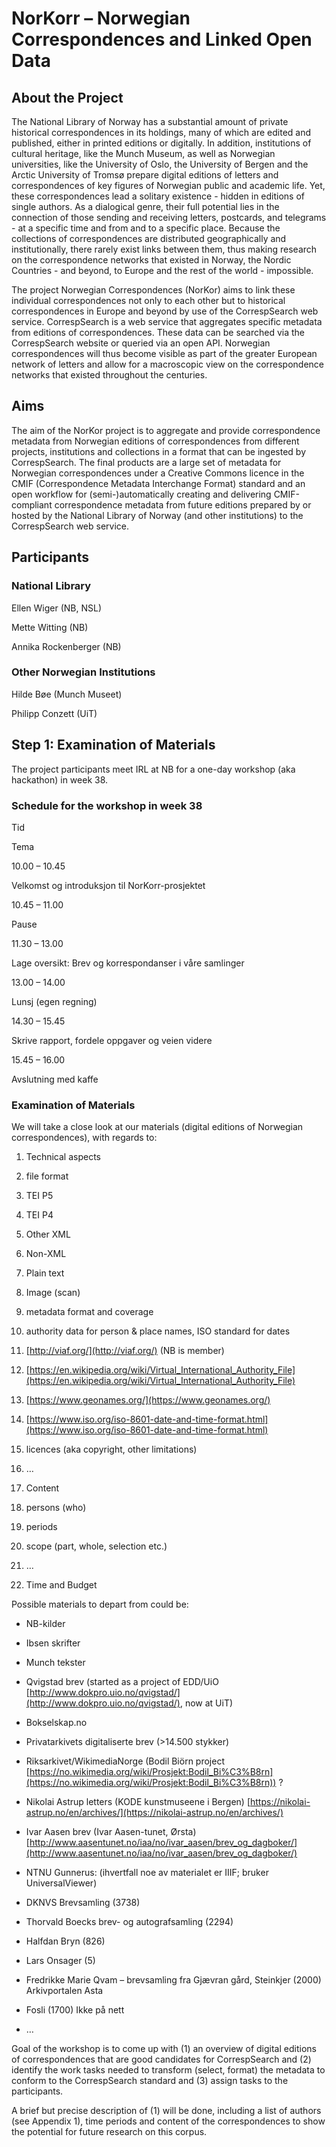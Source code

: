 # NorKorr – Norwegian Correspondences and Linked Open Data
## About the Project

The National Library of Norway has a substantial amount of private historical correspondences in its holdings, many of which are edited and published, either in printed editions or digitally. In addition, institutions of cultural heritage, like the Munch Museum, as well as Norwegian universities, like the University of Oslo, the University of Bergen and the Arctic University of Tromsø prepare digital editions of letters and correspondences of key figures of Norwegian public and academic life. Yet, these correspondences lead a solitary existence - hidden in editions of single authors. As a dialogical genre, their full potential lies in the connection of those sending and receiving letters, postcards, and telegrams - at a specific time and from and to a specific place. Because the collections of correspondences are distributed geographically and institutionally, there rarely exist links between them, thus making research on the correspondence networks that existed in Norway, the Nordic Countries - and beyond, to Europe and the rest of the world - impossible.

The project Norwegian Correspondences (NorKor) aims to link these individual correspondences not only to each other but to historical correspondences in Europe and beyond by use of the CorrespSearch web service. CorrespSearch is a web service that aggregates specific metadata from editions of correspondences. These data can be searched via the CorrespSearch website or queried via an open API. Norwegian correspondences will thus become visible as part of the greater European network of letters and allow for a macroscopic view on the correspondence networks that existed throughout the centuries.

## Aims

The aim of the NorKor project is to aggregate and provide correspondence metadata from Norwegian editions of correspondences from different projects, institutions and collections in a format that can be ingested by CorrespSearch. The final products are a large set of metadata for Norwegian correspondences under a Creative Commons licence in the CMIF (Correspondence Metadata Interchange Format) standard and an open workflow for (semi-)automatically creating and delivering CMIF-compliant correspondence metadata from future editions prepared by or hosted by the National Library of Norway (and other institutions) to the CorrespSearch web service.
## Participants

### National Library

Ellen Wiger (NB, NSL)

Mette Witting (NB)

Annika Rockenberger (NB)

### Other Norwegian Institutions

Hilde Bøe (Munch Museet)

Philipp Conzett (UiT)


## Step 1: Examination of Materials

The project participants meet IRL at NB for a one-day workshop (aka hackathon) in week 38.

### Schedule for the workshop in week 38

Tid

Tema

10.00 – 10.45

Velkomst og introduksjon til NorKorr-prosjektet

10.45 – 11.00

Pause

11.30 – 13.00

Lage oversikt: Brev og korrespondanser i våre samlinger

13.00 – 14.00

Lunsj (egen regning)

14.30 – 15.45

Skrive rapport, fordele oppgaver og veien videre

15.45 – 16.00

Avslutning med kaffe

  

### Examination of Materials

We will take a close look at our materials (digital editions of Norwegian correspondences), with regards to:

  

1.  Technical aspects
    

1.  file format
    

1.  TEI P5
    
2.  TEI P4
    
3.  Other XML
    
4.  Non-XML
    
5.  Plain text
    
6.  Image (scan)
    

3.  metadata format and coverage
    
4.  authority data for person & place names, ISO standard for dates
    

1.  [http://viaf.org/](http://viaf.org/) (NB is member)
    
2.  [https://en.wikipedia.org/wiki/Virtual_International_Authority_File](https://en.wikipedia.org/wiki/Virtual_International_Authority_File)
    
3.  [https://www.geonames.org/](https://www.geonames.org/)
    
4.  [https://www.iso.org/iso-8601-date-and-time-format.html](https://www.iso.org/iso-8601-date-and-time-format.html)
    

6.  licences (aka copyright, other limitations)
    
7.  …
    

3.  Content
    

1.  persons (who)
    
2.  periods
    
3.  scope (part, whole, selection etc.)
    
4.  …
    

5.  Time and Budget
    

  

Possible materials to depart from could be:

  

-   NB-kilder
    
-   Ibsen skrifter
    
-   Munch tekster
    
-   Qvigstad brev (started as a project of EDD/UiO [http://www.dokpro.uio.no/qvigstad/](http://www.dokpro.uio.no/qvigstad/), now at UiT)
    
-   Bokselskap.no
    
-   Privatarkivets digitaliserte brev (>14.500 stykker)
    
-   Riksarkivet/WikimediaNorge (Bodil Biörn project [https://no.wikimedia.org/wiki/Prosjekt:Bodil_Bi%C3%B8rn](https://no.wikimedia.org/wiki/Prosjekt:Bodil_Bi%C3%B8rn)) ?
    
-   Nikolai Astrup letters (KODE kunstmuseene i Bergen) [https://nikolai-astrup.no/en/archives/](https://nikolai-astrup.no/en/archives/)
    
-   Ivar Aasen brev (Ivar Aasen-tunet, Ørsta) [http://www.aasentunet.no/iaa/no/ivar_aasen/brev_og_dagboker/](http://www.aasentunet.no/iaa/no/ivar_aasen/brev_og_dagboker/)
    
-   NTNU Gunnerus: (ihvertfall noe av materialet er IIIF; bruker UniversalViewer)
    

-   DKNVS Brevsamling (3738)
    
-   Thorvald Boecks brev- og autografsamling (2294)
    
-   Halfdan Bryn (826)
    
-   Lars Onsager (5)
    
-   Fredrikke Marie Qvam – brevsamling fra Gjævran gård, Steinkjer (2000) Arkivportalen Asta
    
-   Fosli (1700) Ikke på nett
    

-   …
    

  

Goal of the workshop is to come up with (1) an overview of digital editions of correspondences that are good candidates for CorrespSearch and (2) identify the work tasks needed to transform (select, format) the metadata to conform to the CorrespSearch standard and (3) assign tasks to the participants.

A brief but precise description of (1) will be done, including a list of authors (see Appendix 1), time periods and content of the correspondences to show the potential for future research on this corpus.
<!--stackedit_data:
eyJoaXN0b3J5IjpbMTA1Nzg2ODY3NywtMjgyNjU4NDkzXX0=
-->